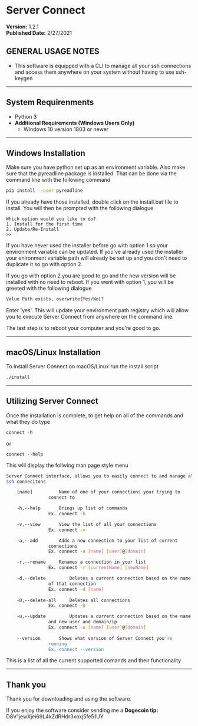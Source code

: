 # Server Connect
**Version:** 1.2.1<br />
**Published Date:** 2/27/2021

GENERAL USAGE NOTES
----------------------
- This software is equipped with a CLI to manage all your ssh connections
and access them anywhere on your system without having to use ssh-keygen

---------

System Requirenments 
----------
- Python 3
- **Additional Requirements (Windows Users Only)**
  - Windows 10 version 1803 or newer
________

Windows Installation
----------

Make sure you have python set up as an environment variable. Also make sure that the
pyreadline package is installed. That can be done via the command line with the following command
```bash
pip install --user pyreadline
```

If you already have those installed, double click on the install.bat file to install.
You will then be prompted with the following dialogue
```
Which option would you like to do?
1. Install for the first time
2. Update/Re-Install
>>
```
If you have never used the installer before go with option 1 so your environment variable can be updated.
If you've already used the installer your enironment variable path will already be set up and you don't need to
duplicate it so go with option 2.

If you go with option 2 you are good to go and the new version will be installed with no need to reboot. If you went with option
1, you will be greeted with the following dialogue
```bash
Value Path exists, overwrite(Yes/No)?
```
Enter 'yes'. This will update your environment path registry which will allow you to execute Server
Connect from anywhere on the command line.

The last step is to reboot your computer and you're good to go.
______

macOS/Linux Installation
------------------------

To install Server Connect on macOS/Linux run the install script
```bash
./install
```

------------------------

Utilizing Server Connect
----------------------

Once the installation is complete, to get help on all of the commands and what they 
do type 

	connect -h

or

	connect --help

This will display the follwing man page style menu
```bash
Server Connect interface, allows you to easily connect to and manage all your 
ssh connecitons

	[name] 			Name of one of your connections your trying to
				connect to

	-h,--help		Brings up list of commands
				Ex. connect -h

	-v,--view		View the list of all your connections
				Ex. connect -v

	-a,--add 		Adds a new connection to your list of current 
				connections
				Ex. connect -a [name] [user]@[domain]

	-r,--rename		Renames a connection in your list
				Ex. connect -r [currentName] [newName]

	-d,--delete 		Deletes a current connection based on the name 
				of that connection
				Ex. connect -d [name]
	
	-D,--delete-all		Deletes all connections
				Ex. connect -D

	-u,--update 		Updates a current connection based on the name 
				and new user and domain/ip
				Ex. connect -u [name] [user]@[domain]
				
	--version		Shows what version of Server Connect you're
				running
				Ex. connect --version	
```
This is a list of all the current supported comands and their functionality
________

Thank you
-----
Thank you for downloading and using the software. 

If you enjoy the software consider sending me a **Dogecoin tip:** D8V1jewXjei69L4kZdRHdr3xoxj5fe51UY
